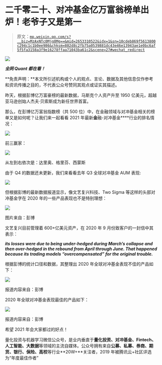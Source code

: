 # 二千零二十、对冲基金亿万富翁榜单出炉！老爷子又是第一

> 原文：[`mp.weixin.qq.com/s?__biz=MzAxNTc0Mjg0Mg==&mid=2653310522&idx=1&sn=10cdeb869f5613800c294c1c1b0ee986&chksm=802d8c2fb75a0539881dc43e46e13943ae1e0bc6af5f5fa3158a3f9e16278ffaa71043ba61c2&scene=27#wechat_redirect`](http://mp.weixin.qq.com/s?__biz=MzAxNTc0Mjg0Mg==&mid=2653310522&idx=1&sn=10cdeb869f5613800c294c1c1b0ee986&chksm=802d8c2fb75a0539881dc43e46e13943ae1e0bc6af5f5fa3158a3f9e16278ffaa71043ba61c2&scene=27#wechat_redirect)

![](img/5f7e444cbd0879522a8a640b9a701dd5.png)

***全网 Quant 都在看！***

**免责声明：**本文所引述机构或个人的观点、言论、数据及其他信息仅作参考和资讯传播之目的，不代表公众号赞同其观点或证实其描述。

昨天，根据彭博亿万富豪榜的最新数据，马斯克个人资产升至 1950 亿美元，超越亚马逊创始人杰夫·贝索斯成为新任世界首富。

那么，在彭博亿万富翁指数榜（共 500 位）中，在金融领域与对冲基金相关的榜单又是如何呢？让我们来一起看看 2021 年最新**金**融-对冲基金****行业的排名情况：

![](img/cd2f57ad44759d29293235c48beb52cd.png)

前三赢家：

![](img/8be0b6df132e32b4fece784c703784c4.png)

从左到右依次是：达里奥、格里芬、西蒙斯

由于 Q4 的数据还未更新，我们来看看去年 Q3 全球对冲基金 AUM 表现:

![](img/e0cb1c9c41cfaac0f5c84729e7edb311.png)

但根据彭博的最新数据报道显示，像文艺复兴科技、Two Sigma 等这样的头部对冲基金字在 2020 年的一些产品表现也不是特别理想：

![](img/2f9baf2cc34998c7befb23608ae0b771.png)

图片来自：彭博

文艺复兴目前管理着 600+亿美元资产，在 2020 年 9 月份致客户的一封信中其表示：

***its losses were due to being under-hedged during March’s collapse and then over-hedged in the rebound from April through June. That happened because its trading models “overcompensated” for the original trouble.***

根据彭博的统计口径和数据，其整理出 2020 年全球对冲基金表现不佳的产品如下：

![](img/d16f7e092c8b978fc3615cfac19490b0.png)

报道内容来自：彭博

2020 年全球对冲基金表现最佳的产品如下：

![](img/bef45945b5f19f5b1f2377933aa4734d.png)

报道内容来自：彭博

希望 2021 年会大家都过的好点！

量化投资与机器学习微信公众号，是业内垂直于**量化投资、对冲基金、Fintech、人工智能、大数据**等领域的主流自媒体。公众号拥有来自**公募、私募、券商、期货、银行、保险、高校**等行业**20W+**关注者，2019 年被腾讯云+社区评选为“年度最佳作者”